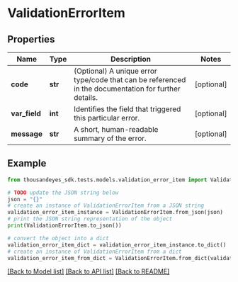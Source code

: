 # ValidationErrorItem


## Properties

Name | Type | Description | Notes
------------ | ------------- | ------------- | -------------
**code** | **str** | (Optional) A unique error type/code that can be referenced in the documentation for further details. | [optional] 
**var_field** | **int** | Identifies the field that triggered this particular error. | [optional] 
**message** | **str** | A short, human-readable summary of the error. | [optional] 

## Example

```python
from thousandeyes_sdk.tests.models.validation_error_item import ValidationErrorItem

# TODO update the JSON string below
json = "{}"
# create an instance of ValidationErrorItem from a JSON string
validation_error_item_instance = ValidationErrorItem.from_json(json)
# print the JSON string representation of the object
print(ValidationErrorItem.to_json())

# convert the object into a dict
validation_error_item_dict = validation_error_item_instance.to_dict()
# create an instance of ValidationErrorItem from a dict
validation_error_item_from_dict = ValidationErrorItem.from_dict(validation_error_item_dict)
```
[[Back to Model list]](../README.md#documentation-for-models) [[Back to API list]](../README.md#documentation-for-api-endpoints) [[Back to README]](../README.md)


